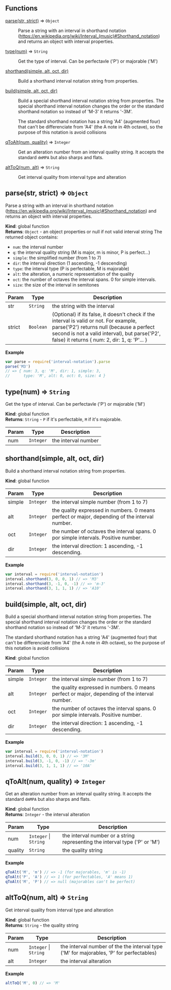 ## Functions

<dl>
<dt><a href="#parse">parse(str, strict)</a> ⇒ <code>Object</code></dt>
<dd><p>Parse a string with an interval in shorthand notation (<a href="https://en.wikipedia.org/wiki/Interval_(music)#Shorthand_notation">https://en.wikipedia.org/wiki/Interval_(music)#Shorthand_notation</a>)
and returns an object with interval properties.</p>
</dd>
<dt><a href="#type">type(num)</a> ⇒ <code>String</code></dt>
<dd><p>Get the type of interval. Can be perfectavle (&#39;P&#39;) or majorable (&#39;M&#39;)</p>
</dd>
<dt><a href="#shorthand">shorthand(simple, alt, oct, dir)</a></dt>
<dd><p>Build a shorthand interval notation string from properties.</p>
</dd>
<dt><a href="#build">build(simple, alt, oct, dir)</a></dt>
<dd><p>Build a special shorthand interval notation string from properties.
The special shorthand interval notation changes the order or the standard
shorthand notation so instead of &#39;M-3&#39; it returns &#39;-3M&#39;.</p>
<p>The standard shorthand notation has a string &#39;A4&#39; (augmented four) that can&#39;t
be differenciate from &#39;A4&#39; (the A note in 4th octave), so the purpose of this
notation is avoid collisions</p>
</dd>
<dt><a href="#qToAlt">qToAlt(num, quality)</a> ⇒ <code>Integer</code></dt>
<dd><p>Get an alteration number from an interval quality string.
It accepts the standard <code>dmMPA</code> but also sharps and flats.</p>
</dd>
<dt><a href="#altToQ">altToQ(num, alt)</a> ⇒ <code>String</code></dt>
<dd><p>Get interval quality from interval type and alteration</p>
</dd>
</dl>

<a name="parse"></a>

## parse(str, strict) ⇒ <code>Object</code>
Parse a string with an interval in shorthand notation (https://en.wikipedia.org/wiki/Interval_(music)#Shorthand_notation)
and returns an object with interval properties.

**Kind**: global function  
**Returns**: <code>Object</code> - an object properties or null if not valid interval string
The returned object contains:
- `num`: the interval number
- `q`: the interval quality string (M is major, m is minor, P is perfect...)
- `simple`: the simplified number (from 1 to 7)
- `dir`: the interval direction (1 ascending, -1 descending)
- `type`: the interval type (P is perfectable, M is majorable)
- `alt`: the alteration, a numeric representation of the quality
- `oct`: the number of octaves the interval spans. 0 for simple intervals.
- `size`: the size of the interval in semitones  

| Param | Type | Description |
| --- | --- | --- |
| str | <code>String</code> | the string with the interval |
| strict | <code>Boolean</code> | (Optional) if its false, it doesn't check if the interval is valid or not. For example, parse('P2') returns null (because a perfect second is not a valid interval), but parse('P2', false) it returns { num: 2, dir: 1, q: 'P'... } |

**Example**  
```js
var parse = require('interval-notation').parse
parse('M3')
// => { num: 3, q: 'M', dir: 1, simple: 3,
//      type: 'M', alt: 0, oct: 0, size: 4 }
```
<a name="type"></a>

## type(num) ⇒ <code>String</code>
Get the type of interval. Can be perfectavle ('P') or majorable ('M')

**Kind**: global function  
**Returns**: <code>String</code> - `P` if it's perfectable, `M` if it's majorable.  

| Param | Type | Description |
| --- | --- | --- |
| num | <code>Integer</code> | the interval number |

<a name="shorthand"></a>

## shorthand(simple, alt, oct, dir)
Build a shorthand interval notation string from properties.

**Kind**: global function  

| Param | Type | Description |
| --- | --- | --- |
| simple | <code>Integer</code> | the interval simple number (from 1 to 7) |
| alt | <code>Integer</code> | the quality expressed in numbers. 0 means perfect or major, depending of the interval number. |
| oct | <code>Integer</code> | the number of octaves the interval spans. 0 por simple intervals. Positive number. |
| dir | <code>Integer</code> | the interval direction: 1 ascending, -1 descending. |

**Example**  
```js
var interval = require('interval-notation')
interval.shorthand(3, 0, 0, 1) // => 'M3'
interval.shorthand(3, -1, 0, -1) // => 'm-3'
interval.shorthand(3, 1, 1, 1) // => 'A10'
```
<a name="build"></a>

## build(simple, alt, oct, dir)
Build a special shorthand interval notation string from properties.
The special shorthand interval notation changes the order or the standard
shorthand notation so instead of 'M-3' it returns '-3M'.

The standard shorthand notation has a string 'A4' (augmented four) that can't
be differenciate from 'A4' (the A note in 4th octave), so the purpose of this
notation is avoid collisions

**Kind**: global function  

| Param | Type | Description |
| --- | --- | --- |
| simple | <code>Integer</code> | the interval simple number (from 1 to 7) |
| alt | <code>Integer</code> | the quality expressed in numbers. 0 means perfect or major, depending of the interval number. |
| oct | <code>Integer</code> | the number of octaves the interval spans. 0 por simple intervals. Positive number. |
| dir | <code>Integer</code> | the interval direction: 1 ascending, -1 descending. |

**Example**  
```js
var interval = require('interval-notation')
interval.build(3, 0, 0, 1) // => '3M'
interval.build(3, -1, 0, -1) // => '-3m'
interval.build(3, 1, 1, 1) // => '10A'
```
<a name="qToAlt"></a>

## qToAlt(num, quality) ⇒ <code>Integer</code>
Get an alteration number from an interval quality string.
It accepts the standard `dmMPA` but also sharps and flats.

**Kind**: global function  
**Returns**: <code>Integer</code> - the interval alteration  

| Param | Type | Description |
| --- | --- | --- |
| num | <code>Integer</code> &#124; <code>String</code> | the interval number or a string representing the interval type ('P' or 'M') |
| quality | <code>String</code> | the quality string |

**Example**  
```js
qToAlt('M', 'm') // => -1 (for majorables, 'm' is -1)
qToAlt('P', 'A') // => 1 (for perfectables, 'A' means 1)
qToAlt('M', 'P') // => null (majorables can't be perfect)
```
<a name="altToQ"></a>

## altToQ(num, alt) ⇒ <code>String</code>
Get interval quality from interval type and alteration

**Kind**: global function  
**Returns**: <code>String</code> - the quality string  

| Param | Type | Description |
| --- | --- | --- |
| num | <code>Integer</code> &#124; <code>String</code> | the interval number of the the interval type ('M' for majorables, 'P' for perfectables) |
| alt | <code>Integer</code> | the interval alteration |

**Example**  
```js
altToQ('M', 0) // => 'M'
```
